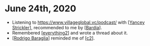 # June 24th, 2020
- Listening to https://www.villageglobal.vc/podcast/ with [[Yancey Strickler]], recommended to me by [[Bardia]].
- Remembered [[everything2]] and wrote a thread about it.
- [[Rodrigo Baraglia]] reminded me of [[c2]].

[//begin]: # "Autogenerated link references for markdown compatibility"
[Yancey Strickler]: ../yancey-strickler.md "Yancey Strickler"
[Bardia]: ../bardia.md "Bardia"
[everything2]: ../everything2.md "Everything2"
[Rodrigo Baraglia]: ../rodrigo-baraglia.md "Rodrigo Baraglia"
[c2]: ../c2.md "C2"
[//end]: # "Autogenerated link references"